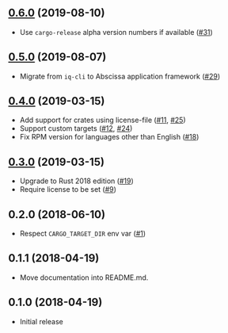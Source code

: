 ## [0.6.0] (2019-08-10)

- Use `cargo-release` alpha version numbers if available ([#31])

## [0.5.0] (2019-08-07)

- Migrate from `iq-cli` to Abscissa application framework ([#29])

## [0.4.0] (2019-03-15)

- Add support for crates using license-file ([#11], [#25])
- Support custom targets ([#12], [#24])
- Fix RPM version for languages other than English ([#18])

## [0.3.0] (2019-03-15)

- Upgrade to Rust 2018 edition ([#19])
- Require license to be set ([#9])

## 0.2.0 (2018-06-10)

- Respect `CARGO_TARGET_DIR` env var ([#1])

## 0.1.1 (2018-04-19)

- Move documentation into README.md.

## 0.1.0 (2018-04-19)

- Initial release

[0.6.0]: https://github.com/RustRPM/cargo-rpm/pull/32
[#31]: https://github.com/RustRPM/cargo-rpm/pull/29
[0.5.0]: https://github.com/RustRPM/cargo-rpm/pull/30
[#29]: https://github.com/RustRPM/cargo-rpm/pull/29
[0.4.0]: https://github.com/RustRPM/cargo-rpm/pull/26
[#25]: https://github.com/RustRPM/cargo-rpm/pull/25
[#24]: https://github.com/RustRPM/cargo-rpm/pull/24
[#18]: https://github.com/RustRPM/cargo-rpm/pull/18
[#12]: https://github.com/RustRPM/cargo-rpm/pull/12
[#11]: https://github.com/RustRPM/cargo-rpm/pull/11
[0.3.0]: https://github.com/RustRPM/cargo-rpm/pull/21
[#19]: https://github.com/RustRPM/cargo-rpm/pull/19
[#9]: https://github.com/RustRPM/cargo-rpm/pull/9
[#1]: https://github.com/RustRPM/cargo-rpm/pull/1
